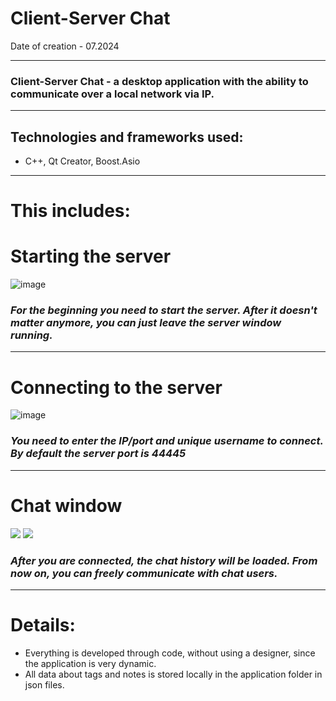 # Client-Server Chat

Date of creation - 07.2024

____

### Client-Server Chat - a desktop application with the ability to communicate over a local network via IP.
____

## Technologies and frameworks used:
- C++, Qt Creator, Boost.Asio

____

# This includes: 

# **Starting the server**

![image](https://github.com/user-attachments/assets/3ec6a2d0-9ceb-41b1-88b1-b24af024222d)

### *For the beginning you need to start the server. After it doesn't matter anymore, you can just leave the server window running.*

____

# **Connecting to the server**

![image](https://github.com/user-attachments/assets/63a6203c-0af9-4ee1-95dd-069bb891d3e4)

### *You need to enter the IP/port and unique username to connect. By default the server port is 44445*

____
# **Chat window**

<img src="https://github.com/user-attachments/assets/c3ae8b36-967e-451c-b8ec-37bda9454018"/>
<img src="https://github.com/user-attachments/assets/e91410af-34f6-440c-b86c-8a300d12bdf2"/>

### *After you are connected, the chat history will be loaded. From now on, you can freely communicate with chat users.*

____

# **Details:**
- Everything is developed through code, without using a designer, since the application is very dynamic.
- All data about tags and notes is stored locally in the application folder in json files.
